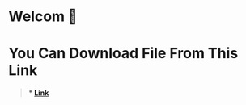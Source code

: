 # Welcom 🥰

# You Can Download File From This Link 
> <b> * [Link](https://github.com/alnagdy72/3mali_2024/archive/refs/heads/master.zip)</b>
